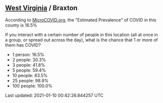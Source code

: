 
## [West Virginia](/united-states/west-virginia) / Braxton

According to [MicroCOVID.org](http://microcovid.org),
the "Estimated Prevalence" of COVID in this county is 16.5%

If you interact with a certain number of people in this location
(all at once in a group, or spread out across the day), what is the chance that
1 or more of them has COVID?

- 1 person: 16.5%
- 2 people: 30.3%
- 3 people: 41.8%
- 5 people: 59.4%
- 10 people: 83.5%
- 25 people: 98.9%
- 100 people: 100.0%

Last updated: 2021-01-10 00:42:26.844257 UTC
